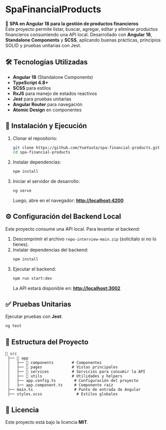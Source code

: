 # SpaFinancialProducts

🚀 **SPA en Angular 18 para la gestión de productos financieros**  
Este proyecto permite listar, buscar, agregar, editar y eliminar productos financieros consumiendo una API local. Desarrollado con **Angular 18**, **Standalone Components** y **SCSS**, aplicando buenas prácticas, principios SOLID y pruebas unitarias con Jest.

## 🛠️ Tecnologías Utilizadas

- **Angular 18** (Standalone Components)
- **TypeScript 4.8+**
- **SCSS** para estilos
- **RxJS** para manejo de estados reactivos
- **Jest** para pruebas unitarias
- **Angular Router** para navegación
- **Atomic Design** en componentes

## 🚀 Instalación y Ejecución

1. Clonar el repositorio:

   ```bash
   git clone https://github.com/YueYuuta/spa-financial-products.git
   cd spa-financial-products
   ```

2. Instalar dependencias:

   ```bash
   npm install
   ```

3. Iniciar el servidor de desarrollo:
   ```bash
   ng serve
   ```
   Luego, abre en el navegador: **[http://localhost:4200](http://localhost:4200)**

## ⚙️ Configuración del Backend Local

Este proyecto consume una API local. Para levantar el backend:

1. Descomprimir el archivo `repo-interview-main.zip` (solicítalo si no lo tienes).
2. Instalar dependencias del backend:
   ```bash
   npm install
   ```
3. Ejecutar el backend:
   ```bash
   npm run start:dev
   ```
   La API estará disponible en: **[http://localhost:3002](http://localhost:3002)**

## ✅ Pruebas Unitarias

Ejecutar pruebas con **Jest**:

```bash
ng test
```

## 📂 Estructura del Proyecto

```
📂 src
 ├── 📂 app
 │   ├── 📂 components        # Componentes
 │   ├── 📂 pages             # Vistas principales
 │   ├── 📂 services          # Servicios para consumir la API
 │   ├── 📂 utils             # Utilidades y helpers
 │   ├── app.config.ts        # Configuración del proyecto
 │   ├── app.component.ts     # Componente raíz
 ├── main.ts                  # Punto de entrada de Angular
 ├── styles.scss               # Estilos globales
```

## 📜 Licencia

Este proyecto está bajo la licencia **MIT**.
